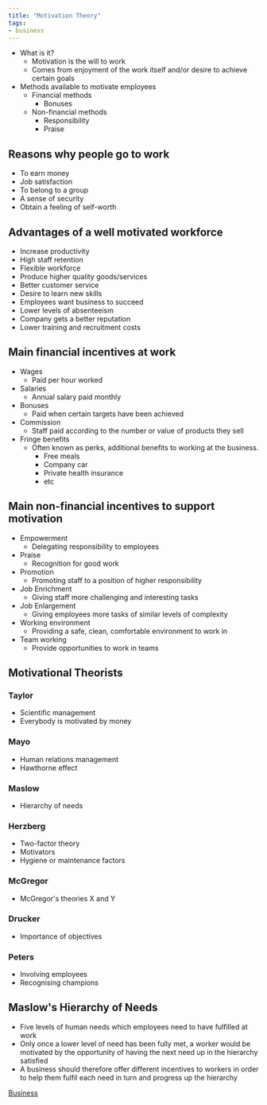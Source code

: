 ```yaml
---
title: "Motivation Theory"
tags:
- business
---
```


- What is it?
	- Motivation is the will to work
	- Comes from enjoyment of the work itself and/or desire to achieve certain goals
- Methods available to motivate employees
	- Financial methods
		- Bonuses
	- Non-financial methods
		- Responsibility
		- Praise

## Reasons why people go to work

- To earn money
- Job satisfaction
- To belong to a group
- A sense of security
- Obtain a feeling of self-worth

## Advantages of a well motivated workforce

- Increase productivity
- High staff retention
- Flexible workforce
- Produce higher quality goods/services
- Better customer service
- Desire to learn new skills
- Employees want business to succeed
- Lower levels of absenteeism
- Company gets a better reputation
- Lower training and recruitment costs

## Main financial incentives at work

- Wages
	- Paid per hour worked
- Salaries
	- Annual salary paid monthly
- Bonuses
	- Paid when certain targets have been achieved
- Commission
	- Staff paid according to the number or value of products they sell
- Fringe benefits
	- Often known as perks, additional benefits to working at the business.
		- Free meals
		- Company car
		- Private health insurance
		- etc

## Main non-financial incentives to support motivation

- Empowerment
	- Delegating responsibility to employees
- Praise
	- Recognition for good work
- Promotion
	- Promoting staff to a position of higher responsibility
- Job Enrichment
	- Giving staff more challenging and interesting tasks
- Job Enlargement
	- Giving employees more tasks of similar levels of complexity
- Working environment
	- Providing a safe, clean, comfortable environment to work in
- Team working
	- Provide opportunities to work in teams

## Motivational Theorists

### Taylor

- Scientific management
- Everybody is motivated by money

### Mayo

- Human relations management
- Hawthorne effect

### Maslow

- Hierarchy of needs

### Herzberg

- Two-factor theory
- Motivators
- Hygiene or maintenance factors

### McGregor

- McGregor's theories X and Y

### Drucker

- Importance of objectives

### Peters

- Involving employees
- Recognising champions

## Maslow's Hierarchy of Needs

- Five levels of human needs which employees need to have fulfilled at work
- Only once a lower level of need has been fully met, a worker would be motivated by the opportunity of having the next need up in the hierarchy satisfied
- A business should therefore offer different incentives to workers in order to help them fulfil each need in turn and progress up the hierarchy



[Business](/Business)